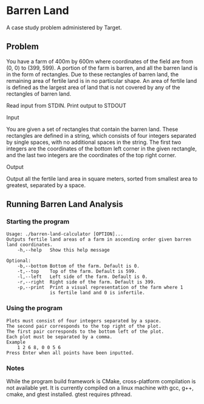 # Barren Land
A case study problem administered by Target.

## Problem
You have a farm of 400m by 600m where coordinates of the field are from (0, 0) to (399, 599). A portion of the farm is barren, and all the barren land is in the form of rectangles. Due to these rectangles of barren land, the remaining area of fertile land is in no particular shape. An area of fertile land is defined as the largest area of land that is not covered by any of the rectangles of barren land.

Read input from STDIN. Print output to STDOUT

Input

You are given a set of rectangles that contain the barren land. These rectangles are defined in a string, which consists of four integers separated by single spaces, with no additional spaces in the string. The first two integers are the coordinates of the bottom left corner in the given rectangle, and the last two integers are the coordinates of the top right corner.

Output

Output all the fertile land area in square meters, sorted from smallest area to greatest, separated by a space.


## Running Barren Land Analysis
### Starting the program
    Usage: ./barren-land-calculator [OPTION]...
    Outputs fertile land areas of a farm in ascending order given barren land coordinates.
        -h,--help	Show this help message

    Optional:
        -b,--bottom	Bottom of the farm. Default is 0.
        -t,--top    Top of the farm. Default is 599.
        -l,--left   Left side of the farm. Default is 0.
        -r,--right  Right side of the farm. Default is 399.
        -p,--print  Print a visual representation of the farm where 1
                    is fertile land and 0 is infertile.
### Using the program
    Plots must consist of four integers separated by a space.
    The second pair corresponds to the top right of the plot.
    The first pair corresponds to the bottom left of the plot.
    Each plot must be separated by a comma.
    Example
        1 2 6 8, 0 0 5 6
    Press Enter when all points have been inputted.




### Notes
While the program build framework is CMake, cross-platform compilation is not available yet. It is currently compiled on a linux machine with gcc, g++, cmake, and gtest installed. gtest requires pthread.
